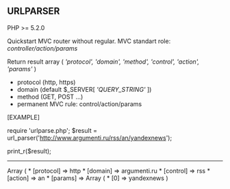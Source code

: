 ## URLPARSER

PHP >= 5.2.0

Quickstart MVC router without regular. MVC standart role: _controller/action/params_

Return result array ( _'protocol', 'domain', 'method', 'control', 'action', 'params'_ )

* protocol (http, https)
* domain (default $_SERVER[ _'QUERY_STRING'_ ])
* method (GET, POST ...)
* permanent MVC rule: control/action/params




[EXAMPLE]

require 'urlparse.php';
$result = url_parser('http://www.argumenti.ru/rss/an/yandexnews');

print_r($result);

----------------------------------------------------------------
Array
(
    * [protocol] => http
    * [domain] => argumenti.ru
    * [control] => rss
    * [action] => an
    * [params] => Array
        (
    *        [0] => yandexnews
        )


